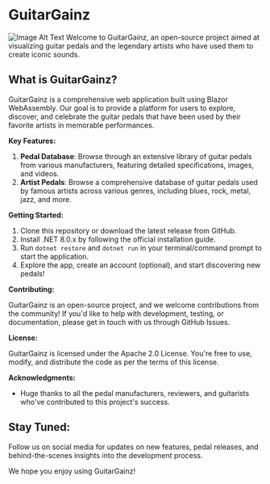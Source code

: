 **GuitarGainz**
================
![Image Alt Text](/assets/GuitarGainzBanner.png)
Welcome to GuitarGainz, an open-source project aimed at visualizing guitar pedals and the legendary artists who have used them to create iconic sounds.

**What is GuitarGainz?**
------------------------

GuitarGainz is a comprehensive web application built using Blazor WebAssembly. Our goal is to provide a platform for users to explore, discover, and celebrate the guitar pedals that have been used by their favorite artists in memorable performances.

**Key Features:**

1. **Pedal Database**: Browse through an extensive library of guitar pedals from various manufacturers, featuring detailed specifications, images, and videos.
3. **Artist Pedals**: Browse a comprehensive database of guitar pedals used by famous artists across various genres, including blues, rock, metal, jazz, and more.

**Getting Started:**

1. Clone this repository or download the latest release from GitHub.
2. Install .NET 8.0.x by following the official installation guide.
3. Run `dotnet restore` and `dotnet run` in your terminal/command prompt to start the application.
4. Explore the app, create an account (optional), and start discovering new pedals!

**Contributing:**

GuitarGainz is an open-source project, and we welcome contributions from the community! If you'd like to help with development, testing, or documentation, please get in touch with us through GitHub Issues.

**License:**

GuitarGainz is licensed under the Apache 2.0 License. You're free to use, modify, and distribute the code as per the terms of this license.

**Acknowledgments:**

* Huge thanks to all the pedal manufacturers, reviewers, and guitarists who've contributed to this project's success.

**Stay Tuned:**
----------------

Follow us on social media for updates on new features, pedal releases, and behind-the-scenes insights into the development process.

We hope you enjoy using GuitarGainz!
